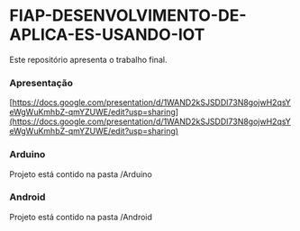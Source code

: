 # FIAP-DESENVOLVIMENTO-DE-APLICA-ES-USANDO-IOT

Este repositório apresenta o trabalho final.

### Apresentação

[https://docs.google.com/presentation/d/1WAND2kSJSDDI73N8gojwH2qsYeWgWuKmhbZ-qmYZUWE/edit?usp=sharing](https://docs.google.com/presentation/d/1WAND2kSJSDDI73N8gojwH2qsYeWgWuKmhbZ-qmYZUWE/edit?usp=sharing)

### Arduino

Projeto está contido na pasta /Arduino

### Android

Projeto está contido na pasta /Android
